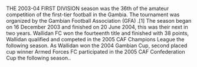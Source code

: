 THE 2003-04 FIRST DIVISION season was the 36th of the amateur competition of the first-tier football in the Gambia. The tournament was organized by the Gambian Football Association (GFA) .[1] The season began on 16 December 2003 and finished on 20 June 2004, this was their next in two years. Wallidan FC won the fourteenth title and finished with 38 points, Wallidan qualified and competed in the 2005 CAF Champions League the following season. As Wallidan won the 2004 Gambian Cup, second placed cup winner Armed Forces FC participated in the 2005 CAF Confederation Cup the following season..

